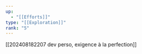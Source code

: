 ```yaml
---
up:
  - "[[Efforts]]"
type: "[[Exploration]]"
rank: "5"
---
```

[[202408182207 dev perso, exigence à la perfection]]

